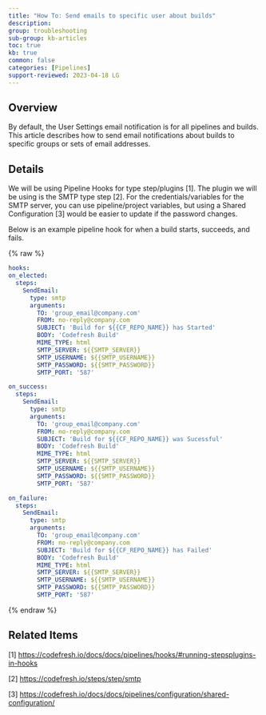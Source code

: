 ```yaml
---
title: "How To: Send emails to specific user about builds"
description: 
group: troubleshooting
sub-group: kb-articles
toc: true
kb: true
common: false
categories: [Pipelines]
support-reviewed: 2023-04-18 LG
---
```


## Overview

By default, the User Settings email notification is for all pipelines and builds. This article describes how to send email notifications about builds to specific groups or sets of email addresses.

## Details

We will be using Pipeline Hooks for type step/plugins [1]. The plugin we will be using is the SMTP type step [2]. For the credentials/variables for the SMTP server, you can use pipeline/project variables, but using a Shared Configuration [3] would be easier to update if the password changes.

Below is an example pipeline hook for when a build starts, succeeds, and fails.

{% raw %}

```yaml
hooks:
on_elected:
  steps:
    SendEmail:
      type: smtp
      arguments:
        TO: 'group_email@company.com'
        FROM: no-reply@company.com
        SUBJECT: 'Build for ${{CF_REPO_NAME}} has Started'
        BODY: 'Codefresh Build'
        MIME_TYPE: html
        SMTP_SERVER: ${{SMTP_SERVER}}
        SMTP_USERNAME: ${{SMTP_USERNAME}}
        SMTP_PASSWORD: ${{SMTP_PASSWORD}}
        SMTP_PORT: '587'

on_success:
  steps:
    SendEmail:
      type: smtp
      arguments:
        TO: 'group_email@company.com'
        FROM: no-reply@company.com
        SUBJECT: 'Build for ${{CF_REPO_NAME}} was Sucessful'
        BODY: 'Codefresh Build'
        MIME_TYPE: html
        SMTP_SERVER: ${{SMTP_SERVER}}
        SMTP_USERNAME: ${{SMTP_USERNAME}}
        SMTP_PASSWORD: ${{SMTP_PASSWORD}}
        SMTP_PORT: '587'

on_failure:
  steps:
    SendEmail:
      type: smtp
      arguments:
        TO: 'group_email@company.com'
        FROM: no-reply@company.com
        SUBJECT: 'Build for ${{CF_REPO_NAME}} has Failed'
        BODY: 'Codefresh Build'
        MIME_TYPE: html
        SMTP_SERVER: ${{SMTP_SERVER}}
        SMTP_USERNAME: ${{SMTP_USERNAME}}
        SMTP_PASSWORD: ${{SMTP_PASSWORD}}
        SMTP_PORT: '587'
```

{% endraw %}

## Related Items

[1] <https://codefresh.io/docs/docs/pipelines/hooks/#running-stepsplugins-in-hooks>

[2] <https://codefresh.io/steps/step/smtp>

[3] <https://codefresh.io/docs/docs/pipelines/configuration/shared-configuration/>
